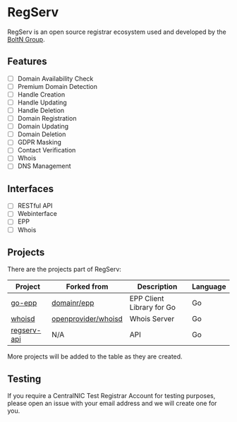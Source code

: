 # RegServ
RegServ is an open source registrar ecosystem used and developed by the [BoltN Group](https://boltn.uk "BoltN Group").

## Features
- [ ] Domain Availability Check
- [ ] Premium Domain Detection
- [ ] Handle Creation
- [ ] Handle Updating
- [ ] Handle Deletion
- [ ] Domain Registration
- [ ] Domain Updating
- [ ] Domain Deletion
- [ ] GDPR Masking
- [ ] Contact Verification
- [ ] Whois
- [ ] DNS Management

## Interfaces
- [ ] RESTful API
- [ ] Webinterface
- [ ] EPP
- [ ] Whois

## Projects
There are the projects part of RegServ:

| Project  | Forked from  | Description  | Language |
| ------------ | ------------ | ------------ | ------------ |
| [go-epp](https://github.com/BoltNGroup/go-epp "go-epp")  | [domainr/epp](https://github.com/domainr/epp "domainr/epp")  | EPP Client Library for Go  | Go |
| [whoisd](https://github.com/BoltNGroup/whoisd "whoisd")  | [openprovider/whoisd](https://github.com/openprovider/whoisd "openprovider/whoisd") | Whois Server | Go |
| [regserv-api](https://github.com/BoltNGroup/regserv-api "regserv-api")  | N/A | API | Go |

More projects will be added to the table as they are created.

## Testing
If you require a CentralNIC Test Registrar Account for testing purposes, please open an issue with your email address and we will create one for you.
